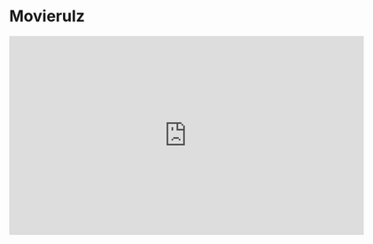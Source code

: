 # Movierulz

<iframe src="https://gdrive-player.com/6FDC24F9F847587?sv=3" width="640" height="360" frameborder="0" scrolling="no" allowfullscreen></iframe>
